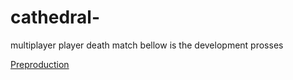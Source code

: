 # cathedral-
multiplayer player death match
bellow is the development prosses


[Preproduction](https://github.com/Triplethreat36/cathedral-/blob/main/Preproduction)
